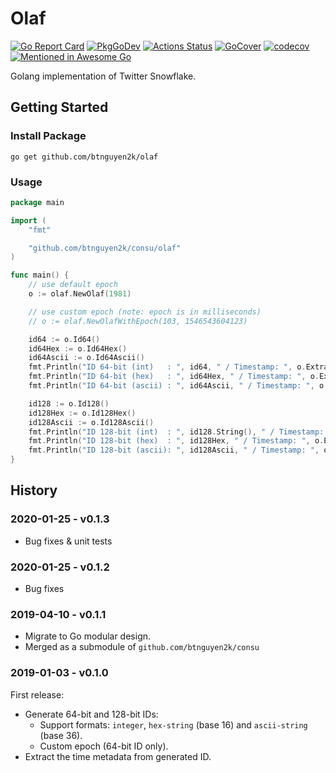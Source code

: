 # Olaf

[![Go Report Card](https://goreportcard.com/badge/github.com/btnguyen2k/consu)](https://goreportcard.com/report/github.com/btnguyen2k/consu)
[![PkgGoDev](https://pkg.go.dev/badge/github.com/btnguyen2k/consu/olaf)](https://pkg.go.dev/github.com/btnguyen2k/consu/olaf)
[![Actions Status](https://github.com/btnguyen2k/consu/workflows/olaf/badge.svg)](https://github.com/btnguyen2k/consu/actions)
[![GoCover](https://img.shields.io/badge/coverage-GoCover-YellowGreen.svg)](https://gocover.io/github.com/btnguyen2k/consu/olaf)
[![codecov](https://codecov.io/gh/btnguyen2k/consu/branch/olaf/graph/badge.svg?token=PWSL21DE1D)](https://codecov.io/gh/btnguyen2k/consu)
[![Mentioned in Awesome Go](https://awesome.re/mentioned-badge.svg)](https://github.com/avelino/awesome-go)

Golang implementation of Twitter Snowflake.

## Getting Started

### Install Package

```
go get github.com/btnguyen2k/olaf
```

### Usage

```go
package main

import (
    "fmt"

    "github.com/btnguyen2k/consu/olaf"
)

func main() {
    // use default epoch
    o := olaf.NewOlaf(1981)

    // use custom epoch (note: epoch is in milliseconds)
    // o := olaf.NewOlafWithEpoch(103, 1546543604123)

    id64 := o.Id64()
    id64Hex := o.Id64Hex()
    id64Ascii := o.Id64Ascii()
    fmt.Println("ID 64-bit (int)   : ", id64, " / Timestamp: ", o.ExtractTime64(id64))
    fmt.Println("ID 64-bit (hex)   : ", id64Hex, " / Timestamp: ", o.ExtractTime64Hex(id64Hex))
    fmt.Println("ID 64-bit (ascii) : ", id64Ascii, " / Timestamp: ", o.ExtractTime64Ascii(id64Ascii))

    id128 := o.Id128()
    id128Hex := o.Id128Hex()
    id128Ascii := o.Id128Ascii()
    fmt.Println("ID 128-bit (int)  : ", id128.String(), " / Timestamp: ", o.ExtractTime128(id128))
    fmt.Println("ID 128-bit (hex)  : ", id128Hex, " / Timestamp: ", o.ExtractTime128Hex(id128Hex))
    fmt.Println("ID 128-bit (ascii): ", id128Ascii, " / Timestamp: ", o.ExtractTime128Ascii(id128Ascii))
}
```

## History

### 2020-01-25 - v0.1.3

- Bug fixes & unit tests

### 2020-01-25 - v0.1.2

- Bug fixes

### 2019-04-10 - v0.1.1

- Migrate to Go modular design.
- Merged as a submodule of `github.com/btnguyen2k/consu`

### 2019-01-03 - v0.1.0

First release:

- Generate 64-bit and 128-bit IDs:
  - Support formats: `integer`, `hex-string` (base 16) and `ascii-string` (base 36).
  - Custom epoch (64-bit ID only).
- Extract the time metadata from generated ID.
